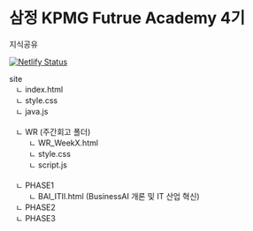 # 삼정 KPMG Futrue Academy 4기 
지식공유

[![Netlify Status](https://api.netlify.com/api/v1/badges/e7909eaa-35c9-442b-8b1d-415aaed7254e/deploy-status)](https://app.netlify.com/sites/future-academy-4/deploys)


site 
<br> &nbsp;&nbsp; ㄴ index.html 
<br> &nbsp;&nbsp; ㄴ style.css 
<br> &nbsp;&nbsp; ㄴ java.js 
<br> 
<br> &nbsp;&nbsp; ㄴ WR (주간회고 폴더)
<br> &nbsp;&nbsp;&nbsp;&nbsp;&nbsp;&nbsp;&nbsp;&nbsp; ㄴ WR_WeekX.html 
<br> &nbsp;&nbsp;&nbsp;&nbsp;&nbsp;&nbsp;&nbsp;&nbsp; ㄴ style.css 
<br> &nbsp;&nbsp;&nbsp;&nbsp;&nbsp;&nbsp;&nbsp;&nbsp; ㄴ script.js 
<br> 
<br> &nbsp;&nbsp; ㄴ PHASE1
<br> &nbsp;&nbsp;&nbsp;&nbsp;&nbsp;&nbsp;&nbsp;&nbsp; ㄴ BAI_ITII.html (BusinessAI 개론 및 IT 산업 혁신)
<br> &nbsp;&nbsp; ㄴ PHASE2
<br> &nbsp;&nbsp; ㄴ PHASE3
